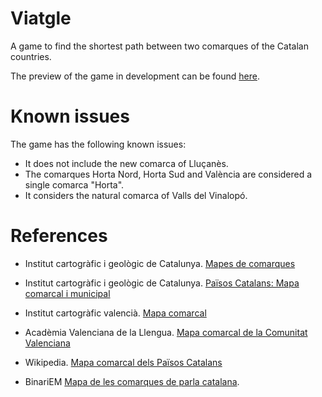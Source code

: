 # Viatgle
A game to find the shortest path between two comarques of the Catalan countries.

The preview of the game in development can be found [here](https://victormico.github.io/viatgle/).


# Known issues
The game has the following known issues:
- It does not include the new comarca of Lluçanès.
- The comarques Horta Nord, Horta Sud and València are considered a single comarca "Horta".
- It considers the natural comarca of Valls del Vinalopó.



# References
- Institut cartogràfic i geològic de Catalunya. [Mapes de comarques](https://www.icgc.cat/ca/Ambits-tematics/Recursos-didactics/Mapes-de-comarques)

- Institut cartogràfic i geològic de Catalunya. [Països Catalans: Mapa comarcal i municipal](https://cartotecadigital.icgc.cat/digital/collection/catalunya/id/3020/)

- Institut cartogràfic valencià. [Mapa comarcal](https://descargas.icv.gva.es/dcd/01_cartografia/tematica/ME/Comarcal_A4.pdf) 

- Acadèmia Valenciana de la Llengua. [Mapa comarcal de la Comunitat Valenciana](https://www.avl.gva.es/documents/31987/247463/Mapa-de-les-comarques-valencianes.pdf)

- Wikipedia. [Mapa comarcal dels Països Catalans](https://ca.m.wikipedia.org/wiki/Fitxer:Mapa_comarcal_dels_Pa%C3%AFsos_Catalans.svg)

- BinariEM [Mapa de les comarques de parla catalana](https://binariem.com/recursos/mapes/ppcc).
